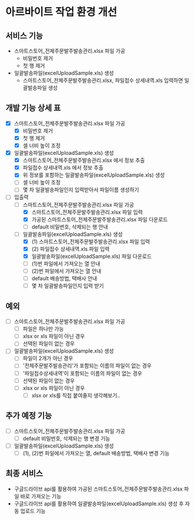 # 아르바이트 작업 환경 개선

## 서비스 기능

- 스마트스토어_전체주문발주발송관리.xlsx 파일 가공
  - 비밀번호 제거
  - 첫 행 제거
- 일괄발송파일(excelUploadSample.xls) 생성
  - 스마트스토어_전체주문발주발송관리.xlsx, 파일접수 상세내역.xls 입력하면 일괄발송파일 생성

## 개발 기능 상세 표
- [x] 스마트스토어_전체주문발주발송관리.xlsx 파일 가공
  - [x] 비밀번호 제거
  - [x] 첫 행 제거
  - [x] 셀 너비 높이 조정
- [x] 일괄발송파일(excelUploadSample.xls) 생성
  - [x] 스마트스토어_전체주문발주발송관리.xlsx 에서 정보 추출
  - [x] 파일접수 상세내역.xls 에서 정보 추출
  - [x] 위 정보를 포함하는 일괄발송파일(excelUploadSample.xls) 생성
  - [ ] 셀 너비 높이 조정
  - [ ] 몇 차 일괄발송파일인지 입력받아서 파일이름 생성하기
- [ ] 입출력
  - [ ] 스마트스토어_전체주문발주발송관리.xlsx 파일 가공
    - [x] 스마트스토어_전체주문발주발송관리.xlsx 파일 입력
    - [x] 가공된 스마트스토어_전체주문발주발송관리.xlsx 파일 다운로드
    - [ ] default 비밀번호, 삭제되는 행 안내
  - [ ] 일괄발송파일(excelUploadSample.xls) 생성
    - [x] (1) 스마트스토어_전체주문발주발송관리.xlsx 파일 입력
    - [x] (2) 파일접수 상세내역.xls 파일 입력
    - [x] 일괄발송파일(excelUploadSample.xls) 파일 다운로드
    - [ ] (1)번 파일에서 가져오는 열 안내
    - [ ] (2)번 파일에서 가져오는 열 안내
    - [ ] default 배송방법, 택배사 안내
    - [ ] 몇 차 일괄발송파일인지 입력 받기

## 예외
- [ ] 스마트스토어_전체주문발주발송관리.xlsx 파일 가공
  - [ ] 파일은 하나만 가능
  - [ ] xlsx or xls 파일이 아닌 경우
  - [ ] 선택된 파일이 없는 경우
- [ ] 일괄발송파일(excelUploadSample.xls) 생성
  - [ ] 파일이 2개가 아닌 경우
  - [ ] '전체주문발주발송관리'가 포함되는 이름의 파일이 없는 경우
  - [ ] '파일접수상세내역'이 포함되는 이름의 파일이 없는 경우
  - [ ] 선택된 파일이 없는 경우
  - [ ] xlsx or xls 파일이 아닌 경우
    - [ ] xlsx or xls를 직접 붙여줄지 생각해보기..

## 추가 예정 기능
- [ ] 스마트스토어_전체주문발주발송관리.xlsx 파일 가공
  - [ ] default 비밀번호, 삭제되는 행 변경 기능
- [ ] 일괄발송파일(excelUploadSample.xls) 생성
  - [ ] (1), (2)번 파일에서 가져오는 열, default 배송방법, 택배사 변경 기능

## 최종 서비스
- 구글드라이브 api를 활용하여 가공된 스마트스토어_전체주문발주발송관리.xlsx 파일 바로 가져오는 기능
- 구글드라이브 api를 활용하여 일괄발송파일(excelUploadSample.xls) 생성 후 자동 업로드 기능